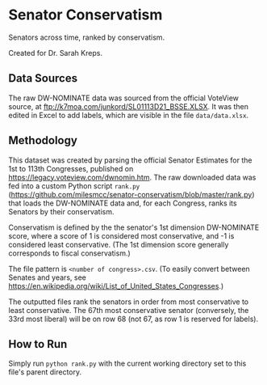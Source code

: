 # Senator Conservatism
Senators across time, ranked by conservatism.

Created for Dr. Sarah Kreps.

## Data Sources
The raw DW-NOMINATE data was sourced from the official VoteView source, at ftp://k7moa.com/junkord/SL01113D21_BSSE.XLSX. It was then edited in Excel to add labels, which are visible in the file `data/data.xlsx`.

## Methodology
This dataset was created by parsing the official Senator Estimates for the 1st to 113th Congresses, published on https://legacy.voteview.com/dwnomin.htm. The raw downloaded data was fed into a custom Python script `rank.py` (https://github.com/milesmcc/senator-conservatism/blob/master/rank.py) that loads the DW-NOMINATE data and, for each Congress, ranks its Senators by their conservatism.

Conservatism is defined by the the senator's 1st dimension DW-NOMINATE score, where a score of 1 is considered most conservative, and -1 is considered least conservative. (The 1st dimension score generally corresponds to fiscal conservatism.)

The file pattern is `<number of congress>.csv`. (To easily convert between Senates and years, see https://en.wikipedia.org/wiki/List_of_United_States_Congresses.)

The outputted files rank the senators in order from most conservative to least conservative. The 67th most conservative senator (conversely, the 33rd most liberal) will be on row 68 (not 67, as row 1 is reserved for labels).

## How to Run
Simply run `python rank.py` with the current working directory set to this file's parent directory.
